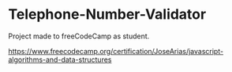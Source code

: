 # Telephone-Number-Validator

Project made to freeCodeCamp as student.

https://www.freecodecamp.org/certification/JoseArias/javascript-algorithms-and-data-structures
